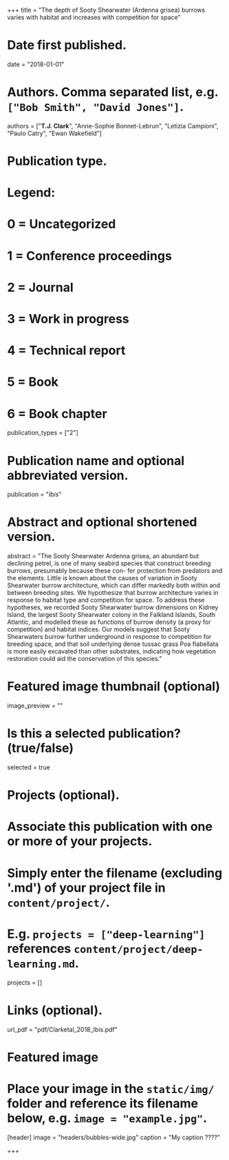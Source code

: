+++
title = "The depth of Sooty Shearwater (Ardenna grisea) burrows varies with habitat and increases with competition for space"

# Date first published.
date = "2018-01-01"

# Authors. Comma separated list, e.g. `["Bob Smith", "David Jones"]`.
authors = ["**T.J. Clark**", "Anne-Sophie Bonnet-Lebrun", "Letizia Campioni", "Paulo Catry", "Ewan Wakefield"]

# Publication type.
# Legend:
# 0 = Uncategorized
# 1 = Conference proceedings
# 2 = Journal
# 3 = Work in progress
# 4 = Technical report
# 5 = Book
# 6 = Book chapter
publication_types = ["2"]

# Publication name and optional abbreviated version.
publication = "*Ibis*"

# Abstract and optional shortened version.
abstract = "The Sooty Shearwater Ardenna grisea, an abundant but declining petrel, is one of many seabird species that construct breeding burrows, presumably because these con- fer protection from predators and the elements. Little is known about the causes of variation in Sooty Shearwater burrow architecture, which can differ markedly both within and between breeding sites. We hypothesize that burrow architecture varies in response to habitat type and competition for space. To address these hypotheses, we recorded Sooty Shearwater burrow dimensions on Kidney Island, the largest Sooty Shearwater colony in the Falkland Islands, South Atlantic, and modelled these as functions of burrow density (a proxy for competition) and habitat indices. Our models suggest that Sooty Shearwaters burrow further underground in response to competition for breeding space, and that soil underlying dense tussac grass Poa flabellata is more easily excavated than other substrates, indicating how vegetation restoration could aid the conservation of this species."

# Featured image thumbnail (optional)
image_preview = ""

# Is this a selected publication? (true/false)
selected = true

# Projects (optional).
#   Associate this publication with one or more of your projects.
#   Simply enter the filename (excluding '.md') of your project file in `content/project/`.
#   E.g. `projects = ["deep-learning"]` references `content/project/deep-learning.md`.
projects = []

# Links (optional).
url_pdf = "pdf/Clarketal_2018_Ibis.pdf"



# Featured image
# Place your image in the `static/img/` folder and reference its filename below, e.g. `image = "example.jpg"`.
[header]
image = "headers/bubbles-wide.jpg"
caption = "My caption ????"

+++
